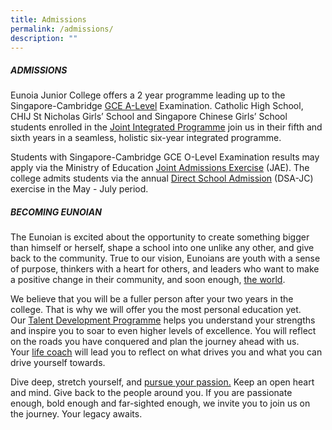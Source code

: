 ```yaml
---
title: Admissions
permalink: /admissions/
description: ""
---
```

##### ADMISSIONS

Eunoia Junior College offers a 2 year programme leading up to the Singapore-Cambridge [GCE A-Level](/subject-combinations/) Examination. Catholic High School, CHIJ St Nicholas Girls’ School and Singapore Chinese Girls’ School students enrolled in the [Joint Integrated Programme](/admissions/jip/) join us in their fifth and sixth years in a seamless, holistic six-year integrated programme.

Students with Singapore-Cambridge GCE O-Level Examination results may apply via the Ministry of Education [Joint Admissions Exercise](/admissions/jae/) (JAE). The college admits students via the annual [Direct School Admission](/admissions/dsa/) (DSA-JC) exercise in the May - July period.

##### BECOMING EUNOIAN

The Eunoian is excited about the opportunity to create something bigger than himself or herself, shape a school into one unlike any other, and give back to the community. True to our vision, Eunoians are youth with a sense of purpose, thinkers with a heart for others, and leaders who want to make a positive change in their community, and soon enough, [the world](/flagship-programmes/wrp/).

We believe that you will be a fuller person after your two years in the college. That is why we will offer you the most personal education yet. Our [Talent Development Programme](/flagship-programmes/tsp/) helps you understand your strengths and inspire you to soar to even higher levels of excellence. You will reflect on the roads you have conquered and plan the journey ahead with us. Your [life coach](/flagship-programmes/lcp/) will lead you to reflect on what drives you and what you can drive yourself towards.

Dive deep, stretch yourself, and [pursue your passion.](/flagship-programmes/pp/) Keep an open heart and mind. Give back to the people around you. If you are passionate enough, bold enough and far-sighted enough, we invite you to join us on the journey. Your legacy awaits.